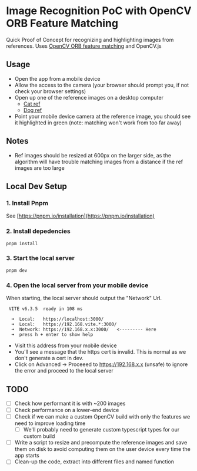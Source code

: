 # Image Recognition PoC with OpenCV ORB Feature Matching

Quick Proof of Concept for recognizing and highlighting images from references. Uses [OpenCV ORB feature matching](https://docs.opencv.org/4.x/dc/dc3/tutorial_py_matcher.html) and OpenCV.js

## Usage

- Open the app from a mobile device
- Allow the access to the camera (your browser should prompt you, if not check your browser settings)
- Open up one of the reference images on a desktop computer
  - [Cat ref](./src/references-source/cat.jpg)
  - [Dog ref](./src/references-source/dog.jpg)
- Point your mobile device camera at the reference image, you should see it highlighted in green (note: matching won't work from too far away)

## Notes

- Ref images should be resized at 600px on the larger side, as the algorithm will have trouble matching images from a distance if the ref images are too large

## Local Dev Setup

### 1. Install Pnpm

See [https://pnpm.io/installation](https://pnpm.io/installation)

### 2. Install depedencies

```
pnpm install
```

### 3. Start the local server

```
pnpm dev
```

### 4. Open the local server from your mobile device

When starting, the local server should output the "Network" Url.

```
 VITE v6.3.5  ready in 108 ms

  ➜  Local:   https://localhost:3000/
  ➜  Local:   https://192.168.vite.*:3000/
  ➜  Network: https://192.168.x.x:3000/   <--------- Here
  ➜  press h + enter to show help
```

- Visit this address from your mobile device
- You'll see a message that the https cert is invalid. This is normal as we don't generate a cert in dev.
- Click on Advanced -> Proceeed to https://192.168.x.x (unsafe) to ignore the error and proceed to the local server

## TODO

- [ ] Check how performant it is with ~200 images
- [ ] Check performance on a lower-end device
- [ ] Check if we can make a custom OpenCV build with only the features we need to improve loading time
  - [ ] We'll probably need to generate custom typescript types for our custom build
- [ ] Write a script to resize and precompute the reference images and save them on disk to avoid computing them on the user device every time the app starts
- [ ] Clean-up the code, extract into different files and named function
